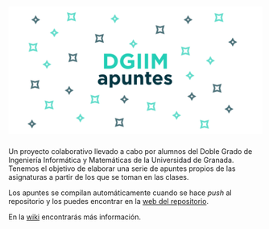 # ![apuntes](_assets/readme/hero.png)

Un proyecto colaborativo llevado a cabo por alumnos del Doble Grado de Ingeniería Informática y Matemáticas de la Universidad de Granada. Tenemos el objetivo de elaborar una serie de apuntes propios de las asignaturas a partir de los que se toman en las clases.

Los apuntes se compilan automáticamente cuando se hace *push* al repositorio y los puedes encontrar en la [web del repositorio](https://libreim.github.io/apuntesDGIIM/).

En la [wiki](https://github.com/libreim/apuntesDGIIM/wiki) encontrarás más información.
